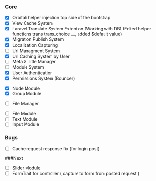### Core
*[x] Orbitali helper injection top side of the bootstrap
*[x] View Cache System
*[x] Laravel Translate System Extention (Working with DB) (Edited helper functions trans trans_choice __, added $default value)
*[x] Migration Publish System
*[x] Localization Capturing
*[ ] Url Managment System
*[x] Url Caching System by User 
*[ ] Meta & Title Manager
*[ ] Module System
*[x] User Authentication
*[x] Permissions System (Bouncer)
-[x] Node Module
-[x] Group Module
*[ ] File Manager
-[ ] File Module
-[ ] Text Module
-[ ] Input Module

### Bugs
*[ ] Cache request response fix (for login post)

###Next
*[ ] Slider Module
*[ ] FormTrait for controller ( capture to form from posted request )
